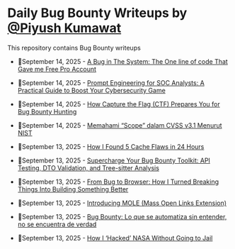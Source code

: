 # Daily Bug Bounty Writeups by [@Piyush Kumawat](https://twitter.com/piyush_supiy) 
This repository contains Bug Bounty writeups

<!-- BLOG-POST-LIST:START -->
 - 💯September 14, 2025 - [A Bug in The System: The One line of code That Gave me Free Pro Account](https://medium.com/@lucifer58h/a-bug-in-the-system-the-one-line-of-code-that-gave-me-free-pro-account-6237a838b333?source=rss------bug_bounty-5) 

 - 💯September 14, 2025 - [Prompt Engineering for SOC Analysts: A Practical Guide to Boost Your Cybersecurity Game](https://medium.com/@paritoshblogs/prompt-engineering-for-soc-analysts-a-practical-guide-to-boost-your-cybersecurity-game-5cb0fcc81145?source=rss------bug_bounty-5) 

 - 💯September 14, 2025 - [How Capture the Flag &lpar;CTF&rpar; Prepares You for Bug Bounty Hunting](https://medium.com/@aashifm/how-capture-the-flag-ctf-prepares-you-for-bug-bounty-hunting-f62e9c2b7595?source=rss------bug_bounty-5) 

 - 💯September 14, 2025 - [Memahami “Scope” dalam CVSS v3.1 Menurut NIST](https://raflesiait.medium.com/memahami-scope-dalam-cvss-v3-1-menurut-nist-2956350a172e?source=rss------bug_bounty-5) 

 - 💯September 13, 2025 - [How I Found 5 Cache Flaws in 24 Hours](https://medium.com/@ibtissamhammadi1/how-i-found-5-cache-flaws-in-24-hours-b47dee54d267?source=rss------bug_bounty-5) 

 - 💯September 13, 2025 - [Supercharge Your Bug Bounty Toolkit: API Testing, DTO Validation, and Tree-sitter Analysis](https://medium.com/@bughunteroX/supercharge-your-bug-bounty-toolkit-api-testing-dto-validation-and-tree-sitter-analysis-a51cf74e6f1b?source=rss------bug_bounty-5) 

 - 💯September 13, 2025 - [From Bug to Browser: How I Turned Breaking Things Into Building Something Better](https://medium.com/@viratavi1223/from-bug-to-browser-how-i-turned-breaking-things-into-building-something-better-5400275383e4?source=rss------bug_bounty-5) 

 - 💯September 13, 2025 - [Introducing MOLE &lpar;Mass Open Links Extension&rpar;](https://medium.com/@emmaoawaterman/introducing-mole-mass-open-links-extension-eab7af3fb597?source=rss------bug_bounty-5) 

 - 💯September 13, 2025 - [Bug Bounty: Lo que se automatiza sin entender, no se encuentra de verdad](https://gorkaaa.medium.com/bug-bounty-lo-que-se-automatiza-sin-entender-no-se-encuentra-de-verdad-a713ea45f1c7?source=rss------bug_bounty-5) 

 - 💯September 13, 2025 - [How I ‘Hacked’ NASA Without Going to Jail](https://medium.com/@anripo2006/how-did-i-hacked-nasa-without-go-to-the-jail-4bf0eebc934b?source=rss------bug_bounty-5) 
<!-- BLOG-POST-LIST:END -->
